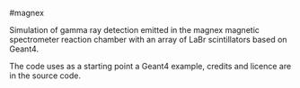 #magnex

Simulation of gamma ray detection emitted in the magnex magnetic spectrometer reaction chamber with an array of LaBr scintillators based on Geant4. 

The code uses as a starting point a Geant4 example, credits and licence are in the source code.
